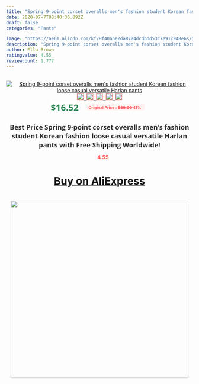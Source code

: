 ```yaml
---
title: "Spring 9-point corset overalls men's fashion student Korean fashion loose casual versatile Harlan pants"
date: 2020-07-7T08:40:36.892Z
draft: false
categories: "Pants"

image: "https://ae01.alicdn.com/kf/Hf40a5e2da8724dcdbdd53c7e91c948e6s/Spring-9-point-corset-overalls-men-s-fashion-student-Korean-fashion-loose-casual-versatile-Harlan-pants.jpg"
description: "Spring 9-point corset overalls men's fashion student Korean fashion loose casual versatile Harlan pants"
author: Ella Brown
ratingvalue: 4.55
reviewcount: 1.777
---
```

<br>
<div style="text-align: center;">
<a href="https://s.click.aliexpress.com/e/_AE95Gh" target="_blank" rel="nofollow noopener noreferrer"><img alt="Spring 9-point corset overalls men's fashion student Korean fashion loose casual versatile Harlan pants" class="magnifier-image" src="https://ae01.alicdn.com/kf/Hf40a5e2da8724dcdbdd53c7e91c948e6s/Spring-9-point-corset-overalls-men-s-fashion-student-Korean-fashion-loose-casual-versatile-Harlan-pants.jpg_640x640.jpg">
<br>
<img style="border:1px solid salmon" src="https://ae01.alicdn.com/kf/Hf40a5e2da8724dcdbdd53c7e91c948e6s/Spring-9-point-corset-overalls-men-s-fashion-student-Korean-fashion-loose-casual-versatile-Harlan-pants.jpg_120x120.jpg">&nbsp;&nbsp;<img style="border:1px solid salmon" src="https://ae01.alicdn.com/kf/He267cca945ea4a57b239b75332d8aea93/Spring-9-point-corset-overalls-men-s-fashion-student-Korean-fashion-loose-casual-versatile-Harlan-pants.jpg_120x120.jpg">&nbsp;&nbsp;<img style="border:1px solid salmon" src="https://ae01.alicdn.com/kf/H3f4335256f574186a0a75e42327125bfI/Spring-9-point-corset-overalls-men-s-fashion-student-Korean-fashion-loose-casual-versatile-Harlan-pants.jpg_120x120.jpg">&nbsp;&nbsp;<img style="border:1px solid salmon" src="https://ae01.alicdn.com/kf/H903758189adc4a429c22a7bf2315b96bB/Spring-9-point-corset-overalls-men-s-fashion-student-Korean-fashion-loose-casual-versatile-Harlan-pants.jpg_120x120.jpg">&nbsp;&nbsp;<img style="border:1px solid salmon" src="https://ae01.alicdn.com/kf/Hb262699f349e439187f140da2747f1c8a/Spring-9-point-corset-overalls-men-s-fashion-student-Korean-fashion-loose-casual-versatile-Harlan-pants.jpg_120x120.jpg"></a></div><br0>
<div style="text-align: center;"><span style="background-color: white; border: 0px; box-sizing: border-box; color: seagreen; display: inline-block; font-family: &quot;open sans&quot; , &quot;arial&quot; , &quot;helvetica&quot; , sans-serif , &quot;heiti&quot;; font-size: 24px; font-stretch: inherit; font-weight: 700; line-height: inherit; margin: 0px 10px 0px 0px; padding: 0px; vertical-align: middle;">$16.52 </span>
<span style="background: rgb(255 , 241 , 241); border-radius: 3px; border: 0px; box-sizing: border-box; color: #ff4747; display: inline-block; font-family: inherit; font-size: 12px; font-stretch: inherit; font-style: inherit; font-variant: inherit; font-weight: 600; line-height: inherit; margin: 0px; padding: 2px 5px; transform: scale(0.9); vertical-align: middle;">Original Price : <b style="text-decoration: line-through;">$28.00 </b> 41%&nbsp;&nbsp;</span></div>
<h1 style="color: #333333; display: inline-block; font-family: &quot;open sans&quot; , &quot;arial&quot; , &quot;helvetica&quot; , sans-serif , &quot;heiti&quot;; font-size: 18px; font-stretch: inherit; font-weight: 700; text-align: center;">Best Price Spring 9-point corset overalls men's fashion student Korean fashion loose casual versatile Harlan pants with Free Shipping Worldwide!</h1>
<div style="color: #ff4747; text-align: center;">
<img src="https://4.bp.blogspot.com/-M0ZcTcb-5uY/XleCXlxnR4I/AAAAAAAAAEc/OrjgMkXV1oMQFaCRZj5HQwOCBcu3w1FegCPcBGAYYCw/s1600/star.png" style="height: 15px;">&nbsp;<b>4.55</b></div>
<div class="button_cont" align="center"><a class="buynow_a" href="https://s.click.aliexpress.com/e/_AE95Gh" target="_blank" rel="nofollow noopener noreferrer"><H1>Buy on AliExpress</H1></a></div><br>
<div class="separator" style="clear: both; text-align: center;">
<img src="https://lh3.googleusercontent.com/-pTy5HemUv9M/XlePHvY0dAI/AAAAAAAAAE4/0nX5iRUoIWY8eMW9Dpxeirr157OZliDIgCLcBGAsYHQ/s1600/badge.gif" width="480">
</div>
